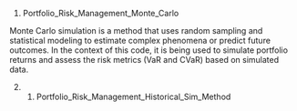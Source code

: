 1. Portfolio_Risk_Management_Monte_Carlo

Monte Carlo simulation is a method that uses random sampling and statistical modeling to estimate complex phenomena or predict future outcomes. 
In the context of this code, it is being used to simulate portfolio returns and assess the risk metrics (VaR and CVaR) based on simulated data.

2. 1. Portfolio_Risk_Management_Historical_Sim_Method

